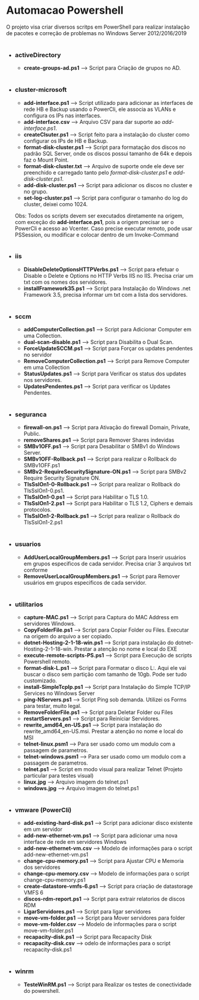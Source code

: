 # Automacao Powershell
O projeto visa criar diversos scritps em PowerShell para realizar instalação de pacotes e correção de problemas no Windows Server 2012/2016/2019
<br/><br/>
* ### activeDirectory
  * __create-groups-ad.ps1__ --> Script para Criação de grupos no AD.
<br/><br/>
* ### cluster-microsoft
  * __add-interface.ps1__ --> Script utilizado para adicionar as interfaces de rede HB e Backup usando o PowerCli, ele associa as VLANs e configura os IPs nas interfaces.
  * __add-interface.csv__ --> Arquivo CSV para dar suporte ao _add-interface.ps1_.
  * __createClsuter.ps1__ --> Script feito para a instalação do cluster como configurar os IPs de HB e Backup.
  * __format-disk-cluster.ps1__ --> Script para formatação dos discos no padrão SQL Server, onde os discos possui tamanho de 64k e depois faz o Mount Point.
  * __format-disk-cluster.txt__ --> Arquivo de suporte onde ele deve ser preenchido e carregado tanto pelo _format-disk-cluster.ps1_ e _add-disk-cluster.ps1_.
  * __add-disk-cluster.ps1__ --> Script para adicionar os discos no cluster e no grupo. 
  * __set-log-cluster.ps1__ --> Script para configurar o tamanho do log do cluster, deixei como 1024.
  
  Obs:   Todos os scripts devem ser executados diretamente na origem, com exceção do __add-interface.ps1__, pois a origem precisar ser o PowerCli e acesso ao Vcenter.
         Caso precise executar remoto, pode usar PSSession, ou modificar e colocar dentro de um Invoke-Command
<br/><br/>
* ### iis
  * __DisableDeleteOptionsHTTPVerbs.ps1__ --> Script para efetuar o Disable o Delete e Options no HTTP Verbs IIS no IIS. Precisa criar um txt com os nomes dos servidores.
  * __installFramework35.ps1__ --> Script para Instalação do Windows .net Framework 3.5, precisa informar um txt com a lista dos servidores.
<br/><br/>
* ### sccm
  * __addComputerCollection.ps1__ --> Script para Adicionar Computer em uma Collection.
  * __dual-scan-disable.ps1__ --> Script para Disabilita o Dual Scan.
  * __ForceUpdateSCCM.ps1__ --> Script para Forçar os updates pendentes no servidor
  * __RemoveComputerCollection.ps1__ --> Script para Remove Computer em uma Collection
  * __StatusUpdates.ps1__ --> Script para Verificar os status dos updates nos servidores.
  * __UpdatesPendentes.ps1__ --> Script para verificar os Updates Pendentes.
<br/><br/>
* ### seguranca
  * __firewall-on.ps1__ --> Script para Ativação do firewall Domain, Private, Public.
  * __removeShares.ps1__ --> Script para Remover Shares indevidas
  * __SMBv1OFF.ps1__ --> Script para Desabilitar o SMBv1 do Windows Server.
  * __SMBv1OFF-Rollback.ps1__ --> Script para realizar o Rollback do SMBv1OFF.ps1
  * __SMBv2-RequireSecuritySignature-ON.ps1__ --> Script para SMBv2 Require Security Signature ON.
  * __TlsSslOn1-0-Rollback.ps1__ --> Script para realizar o Rollback do TlsSslOn1-0.ps1.
  * __TlsSslOn1-0.ps1__ --> Script para Habilitar o TLS 1.0.
  * __TlsSslOn1-2.ps1__ --> Script para Habilitar o TLS 1.2, Ciphers e demais protocolos.
  * __TlsSslOn1-2-Rollback.ps1__ --> Script para realizar o Rollback do TlsSslOn1-2.ps1
<br/><br/>
* ### usuarios
  * __AddUserLocalGroupMembers.ps1__ --> Script para Inserir usuários em grupos especificos de cada servidor. Precisa criar 3 arquivos txt conforme 
  * __RemoveUserLocalGroupMembers.ps1__ --> Script para Remover usuários em grupos especificos de cada servidor.
<br/><br/>
* ### utilitarios
  * __capture-MAC.ps1__ --> Script para Captura do MAC Address em servidores Windows.
  * __CopyFolderFile.ps1__ --> Script para Copiar Folder ou Files. Executar na origem do arquivo a ser copiado.
  * __dotnet-Hosting-2-1-18-win.ps1__ --> Script para instalação do dotnet-Hosting-2-1-18-win. Prestar a atenção no nome e local do EXE
  * __execute-remote-scripts-PS.ps1__ --> Script para Execução de scripts Powershell remoto.
  * __format-disk-L.ps1__ --> Script para Formatar o disco L:\. Aqui ele vai buscar o disco sem partição com tamanho de 10gb. Pode ser tudo customizado.
  * __install-SimpleTcpIp.ps1__ --> Script para Instalação do Simple TCP/IP Services no Windows Server
  * __ping-NServers.ps1__ --> Script Ping sob demanda. Utilizei os Forms para testar, muito legal.
  * __RemoveFolderFile.ps1__ --> Script para Deletar Folder ou Files
  * __restartServers.ps1__ --> Script para Reiniciar Servidores.
  * __rewrite_amd64_en-US.ps1__ --> Script para instalação do rewrite_amd64_en-US.msi. Prestar a atenção no nome e local do MSI
  * __telnet-linux.psm1__ --> Para ser usado como um modulo com a passagem de parametros.
  * __telnet-windows.psm1__ --> Para ser usado como um modulo com a passagem de parametros.
  * __telnet.ps1__ --> Script em modo visual para realizar Telnet (Projeto particular para testes visual)
  * __linux.jpg__ --> Arquivo imagem do telnet.ps1
  * __windows.jpg__ --> Arquivo imagem do telnet.ps1
<br/><br/>
* ### vmware (PowerCli)
  * __add-existing-hard-disk.ps1__ --> Script para adicionar disco existente em um servidor
  * __add-new-ethernet-vm.ps1__ --> Script para adicionar uma nova interface de rede em servidores Windows
  * __add-new-ethernet-vm.csv__ --> Modelo de informações para o script add-new-ethernet-vm.ps1
  * __change-cpu-memory.ps1__ --> Script para Ajustar CPU e Memoria dos servidores
  * __change-cpu-memory.csv__ --> Modelo de informações para o script change-cpu-memory.ps1
  * __create-datastore-vmfs-6.ps1__ --> Script para criação de datastorage VMFS 6
  * __discos-rdm-report.ps1__ --> Script para extrair relatorios de discos RDM
  * __LigarServidores.ps1__ --> Script para ligar servidores
  * __move-vm-folder.ps1__ --> Script para Mover servidores para folder
  * __move-vm-folder.csv__ --> Modelo de informações para o script move-vm-folder.ps1
  * __recapacity-disk.ps1__ --> Script para Recapacity Disk
  * __recapacity-disk.csv__ --> odelo de informações para o script recapacity-disk.ps1
<br/><br/>
* ### winrm
  * __TesteWinRM.ps1__ --> Script para Realizar os testes de conectividade do powershell.

